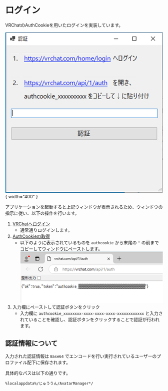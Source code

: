 # ログイン

VRChatのAuthCookieを用いたログインを実装しています。

![ログイン画面](./img/login.png){ width="400" }

アプリケーションを起動すると上記ウィンドウが表示されるため、ウィンドウの指示に従い、以下の操作を行います。

1. [VRChatへログイン](https://vrchat.com/home/login)
    - 通常通りログインします。
1. [AuthCookieの取得](https://vrchat.com/api/1/auth)
    - 以下のように表示されているものを `authcookie` から末尾の `"` の前までコピーしてウィンドウにペーストします。
    ![AuthCookieの取得](./img/authcookie.png)
1. 入力欄にペーストして認証ボタンをクリック
    - 入力欄に `authcookie_xxxxxxxx-xxxx-xxxx-xxxx-xxxxxxxxxxxx` と入力されていることを確認し、認証ボタンをクリックすることで認証が行われます。

## 認証情報について

入力された認証情報は `Base64` でエンコードを行い実行されているユーザーのプロファイル配下に保存されます。

具体的なパスは以下の通りです。

`%localappdata%/じゅううん/AvatarManager*/`